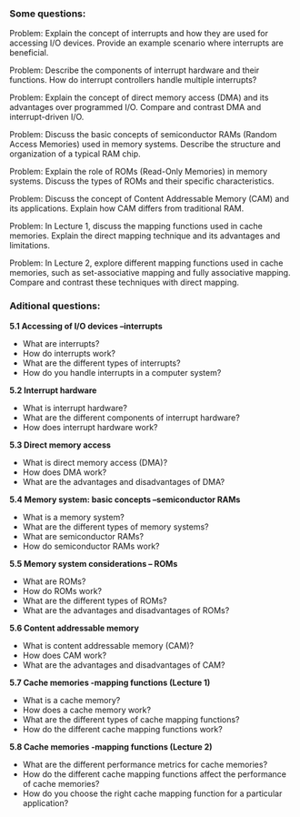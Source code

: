 ### Some questions:

Problem: Explain the concept of interrupts and how they are used for accessing I/O devices. Provide an example scenario where interrupts are beneficial.

Problem: Describe the components of interrupt hardware and their functions. How do interrupt controllers handle multiple interrupts?

Problem: Explain the concept of direct memory access (DMA) and its advantages over programmed I/O. Compare and contrast DMA and interrupt-driven I/O.

Problem: Discuss the basic concepts of semiconductor RAMs (Random Access Memories) used in memory systems. Describe the structure and organization of a typical RAM chip.

Problem: Explain the role of ROMs (Read-Only Memories) in memory systems. Discuss the types of ROMs and their specific characteristics.

Problem: Discuss the concept of Content Addressable Memory (CAM) and its applications. Explain how CAM differs from traditional RAM.

Problem: In Lecture 1, discuss the mapping functions used in cache memories. Explain the direct mapping technique and its advantages and limitations.

Problem: In Lecture 2, explore different mapping functions used in cache memories, such as set-associative mapping and fully associative mapping. Compare and contrast these techniques with direct mapping.

### Aditional questions:

**5.1 Accessing of I/O devices –interrupts**

- What are interrupts?
- How do interrupts work?
- What are the different types of interrupts?
- How do you handle interrupts in a computer system?

**5.2 Interrupt hardware**

- What is interrupt hardware?
- What are the different components of interrupt hardware?
- How does interrupt hardware work?

**5.3 Direct memory access**

- What is direct memory access (DMA)?
- How does DMA work?
- What are the advantages and disadvantages of DMA?

**5.4 Memory system: basic concepts –semiconductor RAMs**

- What is a memory system?
- What are the different types of memory systems?
- What are semiconductor RAMs?
- How do semiconductor RAMs work?

**5.5 Memory system considerations – ROMs**

- What are ROMs?
- How do ROMs work?
- What are the different types of ROMs?
- What are the advantages and disadvantages of ROMs?

**5.6 Content addressable memory**

- What is content addressable memory (CAM)?
- How does CAM work?
- What are the advantages and disadvantages of CAM?

**5.7 Cache memories -mapping functions (Lecture 1)**

- What is a cache memory?
- How does a cache memory work?
- What are the different types of cache mapping functions?
- How do the different cache mapping functions work?

**5.8 Cache memories -mapping functions (Lecture 2)**

- What are the different performance metrics for cache memories?
- How do the different cache mapping functions affect the performance of cache memories?
- How do you choose the right cache mapping function for a particular application?
